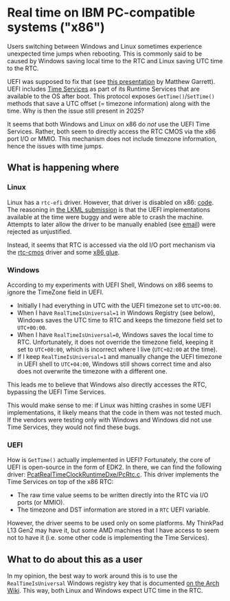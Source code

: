 # Real time on IBM PC-compatible systems ("x86")

Users switching between Windows and Linux sometimes
experience unexpected time jumps when rebooting.
This is commonly said to be caused by Windows saving local time to the RTC
and Linux saving UTC time to the RTC.

UEFI was supposed to fix that (see [this presentation](https://youtu.be/V2aq5M3Q76U?si=Q0bzhMK8Qe2O9tVS&t=861) by Matthew Garrett). UEFI includes [Time Services](https://uefi.org/specs/UEFI/2.10/08_Services_Runtime_Services.html#time-services)
as part of its Runtime Services that are available to the OS
after boot. This protocol exposes `GetTime()`/`SetTime()` methods
that save a UTC offset (= timezone information) along with the time.
Why is then the issue still present in 2025?

It seems that both Windows and Linux on x86 do *not* use the UEFI Time Services.
Rather, both seem to directly access the RTC CMOS via the x86 port I/O or MMIO.
This mechanism does not include timezone information, hence the issues with time jumps.

## What is happening where

### Linux

Linux has a `rtc-efi` driver. However, that driver is disabled on x86: [code](https://github.com/torvalds/linux/blob/93d52288679e29aaa44a6f12d5a02e8a90e742c5/drivers/rtc/Kconfig#L1191).
The reasoning in [the LKML submission](https://lore.kernel.org/all/1412348517.5410.13.camel@deneb.redhat.com/T/) is
that the UEFI implementations available at the time were buggy and were
able to crash the machine. Attempts to later allow the driver to be manually enabled
(see [email](https://lore.kernel.org/all/1493715444-79142-1-git-send-email-hehy1@lenovo.com/)) were rejected as unjustified.

Instead, it seems that RTC is accessed via the old I/O port mechanism
via the [rtc-cmos](https://github.com/torvalds/linux/blob/93d52288679e29aaa44a6f12d5a02e8a90e742c5/drivers/rtc/rtc-cmos.c) driver
and some [x86 glue](https://github.com/torvalds/linux/blob/93d52288679e29aaa44a6f12d5a02e8a90e742c5/arch/x86/kernel/rtc.c).

### Windows

According to my experiments with UEFI Shell, Windows on x86 seems to ignore the TimeZone field in UEFI.
* Initially I had everything in UTC with the UEFI timezone set to `UTC+00:00`.
* When I have `RealTimeIsUniversal=1` in Windows Registry (see below), Windows saves the UTC time to RTC and keeps the timezone field set to `UTC+00:00`.
* When I have `RealTimeIsUniversal=0`, Windows saves the local time to RTC. Unfortunately, it does not override the timezone field, keeping it set to `UTC+00:00`, which is incorrect where I live (`UTC+02:00` at the time).
* If I keep `RealTimeIsUniversal=1` and manually change the UEFI timezone in UEFI shell to `UTC+04:00`, Windows still shows correct time and also does not overwrite the timezone with a different one.

This leads me to believe that Windows also directly accesses the RTC, bypassing the UEFI Time Services.

This would make sense to me: if Linux was hitting crashes in some UEFI implementations,
it likely means that the code in them was not tested much. If the vendors were testing
only with Windows and Windows did not use Time Services, they would not find these bugs.

### UEFI

How is `GetTime()` actually implemented in UEFI? Fortunately, the core of UEFI is open-source
in the form of EDK2. In there, we can find the  following driver:
[PcatRealTimeClockRuntimeDxe/PcRtc.c](https://github.com/tianocore/edk2/blob/3907f8a0bab35c90a0d4ee0352a6fdec04b35bd2/PcAtChipsetPkg/PcatRealTimeClockRuntimeDxe/PcRtc.c).
This driver implements the Time Services on top of the x86 RTC:
* The raw time value seems to be written directly into the RTC via I/O ports (or MMIO).
* The timezone and DST information are stored in a `RTC` UEFI variable.

However, the driver seems to be used only on some platforms. My ThinkPad L13 Gen2 may have it,
but some AMD machines that I have access to seem not to have it (i.e. some other code is
implementing the Time Services).

## What to do about this as a user

In my opinion, the best way to work around this is to use the `RealTimeIsUniversal` Windows
registry key that is documented [on the Arch Wiki](https://wiki.archlinux.org/title/System_time).
This way, both Linux and Windows expect UTC time in the RTC.
